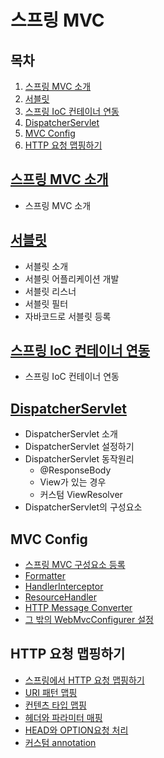 # 스프링 MVC

## 목차

1. [스프링 MVC 소개](#스프링-mvc-소개)
2. [서블릿](#서블릿)
3. [스프링 IoC 컨테이너 연동](#스프링-ioc-컨테이너-연동)
4. [DispatcherServlet](#DispatcherServlet)
5. [MVC Config](#mvc-config)
6. [HTTP 요청 맵핑하기](#http-요청-맵핑하기)

## [스프링 MVC 소개](./01_OverView.md)

- 스프링 MVC 소개

## [서블릿](./02_Servlet.md)

- 서블릿 소개
- 서블릿 어플리케이션 개발
- 서블릿 리스너
- 서블릿 필터
- 자바코드로 서블릿 등록

## [스프링 IoC 컨테이너 연동](./03_SpringAndServlet.md)

- 스프링 IoC 컨테이너 연동

## [DispatcherServlet](./04_DispatcherServlet.md)

- DispatcherServlet 소개
- DispatcherServlet 설정하기
- DispatcherServlet 동작원리
  - @ResponseBody
  - View가 있는 경우
  - 커스텀 ViewResolver
- DispatcherServlet의 구성요소

## MVC Config

- [스프링 MVC 구성요소 등록](./05_MVCConfig_EnableMVCConfig.md)
- [Formatter](./06_MVCConfig_Formatter.md)
- [HandlerInterceptor](./07_HandlerInterceptor.md)
- [ResourceHandler](./08_ResourceHandler.md)
- [HTTP Message Converter](./09_HTTPMessageConverter.md)
- [그 밖의 WebMvcConfigurer 설정](./10_ETC_WebMvcConfigure.md)

## HTTP 요청 맵핑하기

- [스프링에서 HTTP 요청 맵핑하기](./11_RequestMapping_RequestMapping.md)
- [URI 패턴 맵핑](./12_RequestMapping_UriPatterns.md)
- [컨텐츠 타입 맵핑](./13_RequestMapping_ConsumableMediaTypes.md)
- [헤더와 파라미터 매핑](./14_Parameters_Headers.md)
- [HEAD와 OPTION요청 처리](./15_HTTP_HEAD_OPTIONS.md)
- [커스텀 annotation](./16_RequestMapping_CustomAnnotations.md)

